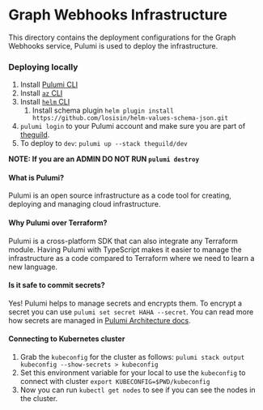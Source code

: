 # Graph Webhooks Infrastructure

This directory contains the deployment configurations for the Graph Webhooks service, Pulumi is used to
deploy the infrastructure.

### Deploying locally

1. Install [Pulumi CLI](https://www.pulumi.com/docs/cli/)
2. Install [`az` CLI](https://learn.microsoft.com/en-us/cli/azure/install-azure-cli)
3. Install [`helm` CLI](https://helm.sh/docs/intro/install/)
   1. Install schema plugin `helm plugin install https://github.com/losisin/helm-values-schema-json.git`
4. `pulumi login` to your Pulumi account and make sure you are part of
   [theguild](https://app.pulumi.com/theguild).
5. To deploy to `dev`: `pulumi up --stack theguild/dev`

**NOTE: If you are an ADMIN DO NOT RUN `pulumi destroy`**

#### What is Pulumi?

Pulumi is an open source infrastructure as a code tool for creating, deploying and managing cloud
infrastructure.

#### Why Pulumi over Terraform?

Pulumi is a cross-platform SDK that can also integrate any Terraform module. Having Pulumi with
TypeScript makes it easier to manage the infrastructure as a code compared to Terraform where we
need to learn a new language.

#### Is it safe to commit secrets?

Yes! Pulumi helps to manage secrets and encrypts them. To encrypt a secret you can use
`pulumi set secret HAHA --secret`. You can read more how secrets are managed in
[Pulumi Architecture docs](https://www.pulumi.com/docs/concepts/secrets/).

#### Connecting to Kubernetes cluster

1. Grab the `kubeconfig` for the cluster as follows:
   `pulumi stack output kubeconfig --show-secrets > kubeconfig`
2. Set this environment variable for your local to use the `kubeconfig` to connect with cluster
   `export KUBECONFIG=$PWD/kubeconfig`
3. Now you can run `kubectl get nodes` to see if you can see the nodes in the cluster.
